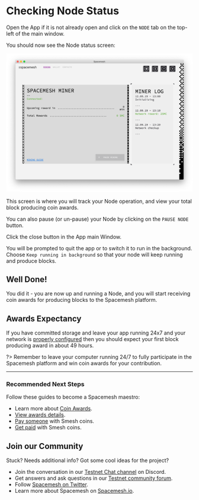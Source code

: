 # Checking Node Status

Open the App if it is not already open and click on the `NODE` tab on the top-left of the main window.

You should now see the Node status screen:

![](../images/v1.0/miner_running.png)

This screen is where you will track your Node operation, and view your total block producing coin awards.

You can also pause (or un-pause) your Node by clicking on the `PAUSE NODE` button.



Click the close button in the App main Window.

You will be prompted to quit the app or to switch it to run in the background. Choose `Keep running in background` so that your node will keep running and produce blocks.

## Well Done!
You did it - you are now up and running a Node, and you will start receiving coin awards for producing blocks to the Spacemesh platform.


## Awards Expectancy
If you have committed storage and leave your app running 24x7 and your network is [properly configured](../netconfig.md) then you should expect your first block producing award in about 49 hours.

?> Remember to leave your computer running 24/7 to fully participate in the Spacemesh platform and win coin awards for your contribution.

---

### Recommended Next Steps

Follow these guides to become a Spacemesh maestro:

- Learn more about [Coin Awards](../awards.md).
- [View awards details](wallet_logs.md).
- [Pay someone](send_coin.md) with Smesh coins.
- [Get paid](get_coin.md) with Smesh coins.

## Join our Community
Stuck? Needs additional info? Got some cool ideas for the project?
- Join the conversation in our [Testnet  Chat channel](https://discord.gg/ASpy52C) on Discord.
- Get answers and ask questions in our [Testnet community forum](https://community.spacemesh.io).
- Follow [Spacemesh on Twitter](https://twitter.com/teamspacemesh).
- Learn more about Spacemesh on [Spacemesh.io](https://spacemesh.io).
